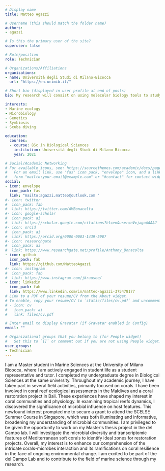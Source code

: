 ```yaml
---
# Display name
title: Matteo Agazzi

# Username (this should match the folder name)
authors:
- agazzi

# Is this the primary user of the site?
superuser: false

# Role/position
role: Technician

# Organizations/Affiliations
organizations:
- name: Università degli Studi di Milano-Bicocca
  url: "https://en.unimib.it/"

# Short bio (displayed in user profile at end of posts)
bio: My research will consist on using molecular biology tools to study the microbial and functional heterogeneity of Mediterranean coral corlonies.

interests:
- Marine ecology
- Microbiology
- Genetics
- Symbiosis
- Scuba diving

education:
  courses:
  - course: BSc in Biological Sciences
    institution: Università degli Studi di Milano-Bicocca
    year: 2021

# Social/Academic Networking
# For available icons, see: https://sourcethemes.com/academic/docs/page-builder/#icons
#   For an email link, use "fas" icon pack, "envelope" icon, and a link in the
#   form "mailto:your-email@example.com" or "#contact" for contact widget.
social:
- icon: envelope
  icon_pack: fas
  link: "mailto:agazzi.matteo@outlook.com "
#- icon: twitter
#  icon_pack: fab
#  link: https://twitter.com/AMBonacolta
#- icon: google-scholar
#  icon_pack: ai
#  link: https://scholar.google.com/citations?hl=en&user=nVxjagoAAAAJ
#- icon: orcid
#  icon_pack: ai
#  link: https://orcid.org/0000-0003-1439-5907
#- icon: researchgate
#  icon_pack: ai
#  link: https://www.researchgate.net/profile/Anthony_Bonacolta
- icon: github
  icon_pack: fab
  link: https://github.com/MatteoAgazzi
#- icon: instagram
#  icon_pack: fab
#  link: https://www.instagram.com/jkrausee/
- icon: linkedin
  icon_pack: fab
  link: https://www.linkedin.com/in/matteo-agazzi-375478177
# Link to a PDF of your resume/CV from the About widget.
# To enable, copy your resume/CV to `static/files/cv.pdf` and uncomment the lines below.
# - icon: cv
#   icon_pack: ai
#   link: files/cv.pdf

# Enter email to display Gravatar (if Gravatar enabled in Config)
email: ""

# Organizational groups that you belong to (for People widget)
#   Set this to `[]` or comment out if you are not using People widget.
user_groups:
- Technician
---
```


I am a Master student in Marine Sciences at the University of Milano Bicocca, where I am actively engaged in student life as a student representative and tutor. I completed my undergraduate degree in Biological Sciences at the same university. Throughout my academic journey, I have taken part in several field activities, primarily focused on corals. I have been involved in coral reef ecological assessments in the Maldives and a coral restoration project in Bali. These experiences have shaped my interest in coral communities and physiology. In examining tropical reefs dynamics, I discovered the significance of microbial influence on host features. This newfound interest prompted me to secure a grant to attend the SCELSE Summer Course in Singapore, which was both illuminating and informative, broadening my understanding of microbial communities. I am privileged to be given the opportunity to work on my Master's thesis project in the del Campo lab. I will investigate the microbial diversity and transcriptomic features of Mediterranean soft corals to identify ideal zones for restoration projects.	Overall, my interest is to enhance our comprehension of the intricate corals-microbes interaction and its ramifications on coral resilience in the face of ongoing environmental change. I am excited to be part of the del Campo Lab and to contribute to the field of marine science through my research.
